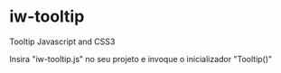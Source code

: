 # iw-tooltip
Tooltip Javascript and CSS3

Insira "iw-tooltip.js" no seu projeto e invoque o inicializador "Tooltip()"
